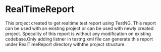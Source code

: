# RealTimeReport
This project created to get realtime test report using TestNG. This report can be used with an existing project or can be used with newly created project. Specality of this report is without any modification on existing codebase.Only adding listner in testng.xml file can generate this report under RealTimeReport directory withthe project structure.
